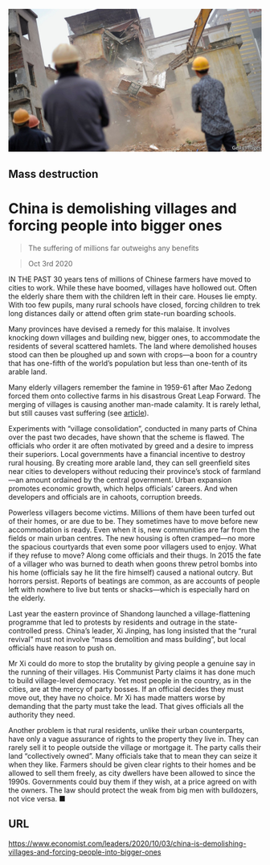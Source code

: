 ![](./images/20201003_LDP002_0.jpg)

## Mass destruction

# China is demolishing villages and forcing people into bigger ones

> The suffering of millions far outweighs any benefits

> Oct 3rd 2020

IN THE PAST 30 years tens of millions of Chinese farmers have moved to cities to work. While these have boomed, villages have hollowed out. Often the elderly share them with the children left in their care. Houses lie empty. With too few pupils, many rural schools have closed, forcing children to trek long distances daily or attend often grim state-run boarding schools.

Many provinces have devised a remedy for this malaise. It involves knocking down villages and building new, bigger ones, to accommodate the residents of several scattered hamlets. The land where demolished houses stood can then be ploughed up and sown with crops—a boon for a country that has one-fifth of the world’s population but less than one-tenth of its arable land.

Many elderly villagers remember the famine in 1959-61 after Mao Zedong forced them onto collective farms in his disastrous Great Leap Forward. The merging of villages is causing another man-made calamity. It is rarely lethal, but still causes vast suffering (see [article](https://www.economist.com//node/21792391)).

Experiments with “village consolidation”, conducted in many parts of China over the past two decades, have shown that the scheme is flawed. The officials who order it are often motivated by greed and a desire to impress their superiors. Local governments have a financial incentive to destroy rural housing. By creating more arable land, they can sell greenfield sites near cities to developers without reducing their province’s stock of farmland—an amount ordained by the central government. Urban expansion promotes economic growth, which helps officials’ careers. And when developers and officials are in cahoots, corruption breeds.

Powerless villagers become victims. Millions of them have been turfed out of their homes, or are due to be. They sometimes have to move before new accommodation is ready. Even when it is, new communities are far from the fields or main urban centres. The new housing is often cramped—no more the spacious courtyards that even some poor villagers used to enjoy. What if they refuse to move? Along come officials and their thugs. In 2015 the fate of a villager who was burned to death when goons threw petrol bombs into his home (officials say he lit the fire himself) caused a national outcry. But horrors persist. Reports of beatings are common, as are accounts of people left with nowhere to live but tents or shacks—which is especially hard on the elderly.

Last year the eastern province of Shandong launched a village-flattening programme that led to protests by residents and outrage in the state-controlled press. China’s leader, Xi Jinping, has long insisted that the “rural revival” must not involve “mass demolition and mass building”, but local officials have reason to push on.

Mr Xi could do more to stop the brutality by giving people a genuine say in the running of their villages. His Communist Party claims it has done much to build village-level democracy. Yet most people in the country, as in the cities, are at the mercy of party bosses. If an official decides they must move out, they have no choice. Mr Xi has made matters worse by demanding that the party must take the lead. That gives officials all the authority they need.

Another problem is that rural residents, unlike their urban counterparts, have only a vague assurance of rights to the property they live in. They can rarely sell it to people outside the village or mortgage it. The party calls their land “collectively owned”. Many officials take that to mean they can seize it when they like. Farmers should be given clear rights to their homes and be allowed to sell them freely, as city dwellers have been allowed to since the 1990s. Governments could buy them if they wish, at a price agreed on with the owners. The law should protect the weak from big men with bulldozers, not vice versa. ■

## URL

https://www.economist.com/leaders/2020/10/03/china-is-demolishing-villages-and-forcing-people-into-bigger-ones
